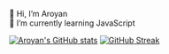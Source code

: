  👋 Hi, I’m Aroyan <br>
 🌱 I’m currently learning JavaScript

<!-- [![Top Langs](https://github-readme-stats.vercel.app/api/top-langs/?username=aroyan&layout=compact&theme=tokyonight)](https://github.com/aroyan?tab=//repositories) -->
[![Aroyan's GitHub stats](https://github-readme-stats.vercel.app/api?username=aroyan&theme=tokyonight)](https://github.com/aroyan/?tab=repositories) 
[![GitHub Streak](https://github-readme-streak-stats.herokuapp.com?user=aroyan&theme=dark&date_format=j%20M%5B%20Y%5D)](https://git.io/streak-stats)
